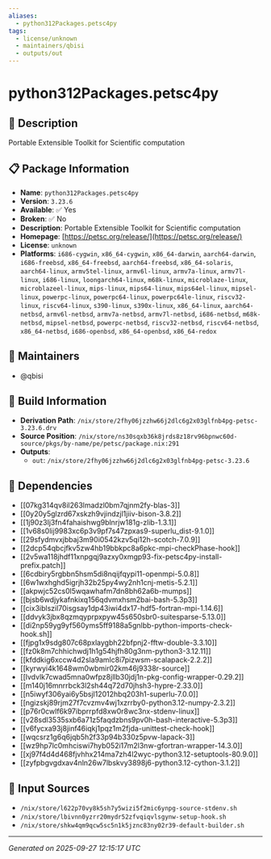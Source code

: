 ```yaml
---
aliases:
  - python312Packages.petsc4py
tags:
  - license/unknown
  - maintainers/qbisi
  - outputs/out
---
```


# python312Packages.petsc4py

## 📝 Description

Portable Extensible Toolkit for Scientific computation

## 📋 Package Information

- **Name**: `python312Packages.petsc4py`
- **Version**: `3.23.6`
- **Available**: ✅ Yes
- **Broken**: ✅ No
- **Description**: Portable Extensible Toolkit for Scientific computation
- **Homepage**: [https://petsc.org/release/](https://petsc.org/release/)
- **License**: `unknown`
- **Platforms**: `i686-cygwin`, `x86_64-cygwin`, `x86_64-darwin`, `aarch64-darwin`, `i686-freebsd`, `x86_64-freebsd`, `aarch64-freebsd`, `x86_64-solaris`, `aarch64-linux`, `armv5tel-linux`, `armv6l-linux`, `armv7a-linux`, `armv7l-linux`, `i686-linux`, `loongarch64-linux`, `m68k-linux`, `microblaze-linux`, `microblazeel-linux`, `mips-linux`, `mips64-linux`, `mips64el-linux`, `mipsel-linux`, `powerpc-linux`, `powerpc64-linux`, `powerpc64le-linux`, `riscv32-linux`, `riscv64-linux`, `s390-linux`, `s390x-linux`, `x86_64-linux`, `aarch64-netbsd`, `armv6l-netbsd`, `armv7a-netbsd`, `armv7l-netbsd`, `i686-netbsd`, `m68k-netbsd`, `mipsel-netbsd`, `powerpc-netbsd`, `riscv32-netbsd`, `riscv64-netbsd`, `x86_64-netbsd`, `i686-openbsd`, `x86_64-openbsd`, `x86_64-redox`
## 👥 Maintainers

- @qbisi


## 🔧 Build Information

- **Derivation Path**: `/nix/store/2fhy06jzzhw66j2dlc6g2x03glfnb4pg-petsc-3.23.6.drv`
- **Source Position**: `/nix/store/ns30sqxb36k8jrds8z18rv96bpnwc60d-source/pkgs/by-name/pe/petsc/package.nix:291`
- **Outputs**:
  - `out`:  `/nix/store/2fhy06jzzhw66j2dlc6g2x03glfnb4pg-petsc-3.23.6`

## 🔗 Dependencies

- [[07kg314qv8il263lmadzl0bm7qjnm2fy-blas-3]]
- [[0y20y5glzrd67xskzh9vjindzjl1jiiv-bison-3.8.2]]
- [[1j90z3lj3fn4fahaishwg9blnrjw181g-zlib-1.3.1]]
- [[1v68s0lij9983xc6p3v9pf7s47zpxas9-superlu_dist-9.1.0]]
- [[29sfydmvxjbbaj3m90i0542kzv5qi12h-scotch-7.0.9]]
- [[2dcp54qbcjfkv5zw4hb19bbkpc8a6pkc-mpi-checkPhase-hook]]
- [[2v5wa118jhdf11xnpgqj9azxy0xmgp93-fix-petsc4py-install-prefix.patch]]
- [[6cdbiry5rgbbn5hsm5di8nqijfqypi11-openmpi-5.0.8]]
- [[6w1wxhghd5igrjh32b25py4wy2nh1cnj-metis-5.2.1]]
- [[akpwjc52cs0l5wqawhafm7dn8bh62a6b-mumps]]
- [[bjsb6wdjykafnkixq156qdvmxhsm2bai-bash-5.3p3]]
- [[cix3iblszil70isgsay1dp43iwi4dx17-hdf5-fortran-mpi-1.14.6]]
- [[ddvyk3jbx8qzmqyprpxpyw45s650sbr0-suitesparse-5.13.0]]
- [[di2np59yg9yf560yms5ff9188a5gnlbb-python-imports-check-hook.sh]]
- [[fjpg1x9sdg807c68pxlaygbh22bfpnj2-fftw-double-3.3.10]]
- [[fz0k8m7chhichwdj1h1g54hjfh80g3nm-python3-3.12.11]]
- [[kfddkig6xccw4d2sla9amlc8i7pizwsm-scalapack-2.2.2]]
- [[kyrwyi4k1648wm0wbmir02km46j9338r-source]]
- [[lvdvlk7cwad5mna0wfpz8jllb30jdj1n-pkg-config-wrapper-0.29.2]]
- [[m140j16mnrrbck3l2sh44q72d70jhsh3-hypre-2.33.0]]
- [[n5iwyf306yai6y5bsjl12012hbq203h1-superlu-7.0.0]]
- [[ngizskj89rjm27f7cvzmv4wj1xzrrby0-python3.12-numpy-2.3.2]]
- [[p76r0cwlf6k97ibprrpfd8xw0r8wc3nx-stdenv-linux]]
- [[v28sdl3535sxb6a71z5faqdzbns9pv0h-bash-interactive-5.3p3]]
- [[v6fycxa93j8jinf46iqkj1pqz1m2fjda-unittest-check-hook]]
- [[wqcsrz1g6q6jqb5h2f33p94b330z5pvw-lapack-3]]
- [[wz9hp7lc0mhciswi7hyb052i17m2l3nw-gfortran-wrapper-14.3.0]]
- [[xj97f4d4d468fjvhhx214ma7zh4l2wyc-python3.12-setuptools-80.9.0]]
- [[zyfpbgvgdxav4nln26w7lbskvy3898j6-python3.12-cython-3.1.2]]

## 📁 Input Sources

- `/nix/store/l622p70vy8k5sh7y5wizi5f2mic6ynpg-source-stdenv.sh`
- `/nix/store/lbivnn0yzrr20mydr52zfvqiqvlsgynw-setup-hook.sh`
- `/nix/store/shkw4qm9qcw5sc5n1k5jznc83ny02r39-default-builder.sh`

---
*Generated on 2025-09-27 12:15:17 UTC*
